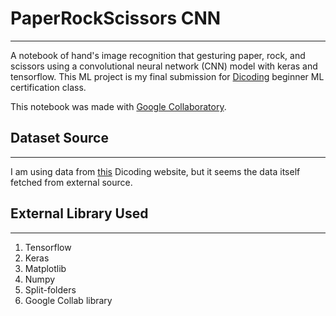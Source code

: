# PaperRockScissors CNN

-------

A notebook of hand's image recognition that gesturing paper, rock, and scissors using a convolutional neural network (CNN) model with keras and tensorflow. This ML project is my final submission for [Dicoding](https://dicoding.com) beginner ML certification class.

This notebook was made with [Google Collaboratory](https://colab.research.google.com/).

## Dataset Source

-------
I am using data from [this](https://dicodingacademy.blob.core.windows.net/picodiploma/ml_pemula_academy/rockpaperscissors.zip) Dicoding website, but it seems the data itself fetched from external source.

## External Library Used

-------

1. Tensorflow
2. Keras
3. Matplotlib
4. Numpy
5. Split-folders
6. Google Collab library